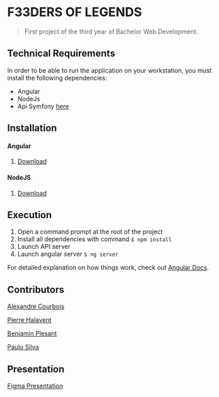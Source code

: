 

# F33DERS OF LEGENDS

> First project of the third year of Bachelor Web Development.



## Technical Requirements

In order to be able to run the application on your workstation, you must install the following dependencies:
* Angular
* NodeJs
* Api Symfony [here](https://github.com/Alexandre-COURBOIS/f33ders-api)


## Installation
#### Angular
1. [Download](https://angular.io/docs)
#### NodeJS
1. [Download](https://nodejs.org/en/download/)


## Execution

1. Open a command prompt at the root of the project
2. Install all dependencies with command `$ npm install`
3. Launch API server
4. Launch angular server `$ ng server`


For detailed explanation on how things work, check out [Angular Docs](https://iangular.io/docs).

## Contributors

[Alexandre Courbois](https://github.com/Alexandre-COURBOIS)

[Pierre Halavent](https://github.com/pierrehlvt)

[Benjamin Plesant](https://github.com/Al-Namrood)

[Paulo Silva](https://github.com/plasilva1997)

## Presentation
[Figma Presentation](https://www.figma.com/proto/0KsZR4XTU0Bt8uT65D4MHo/Oral-F33DERS?page-id=0%3A1&node-id=6%3A14&viewport=241%2C48%2C0.2&scaling=contain&starting-point-node-id=1%3A2)
